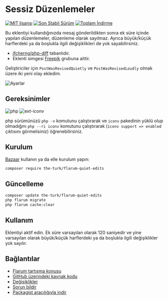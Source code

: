 # Sessiz Düzenlemeler

[![MIT lisansı](https://img.shields.io/badge/license-MIT-blue.svg)](https://github.com/the-turk/flarum-quiet-edits/blob/master/LICENSE) [![Son Stabil Sürüm](https://img.shields.io/packagist/v/the-turk/flarum-quiet-edits.svg)](https://packagist.org/packages/the-turk/flarum-quiet-edits) [![Toplam İndirme](https://img.shields.io/packagist/dt/the-turk/flarum-quiet-edits.svg)](https://packagist.org/packages/the-turk/flarum-quiet-edits)

Bu eklentiyi kullandığınızda mesaj gönderildikten sonra ek süre içinde yapılan düzenlemeler, düzenleme olarak sayılmaz. Ayrıca büyük/küçük harflerdeki ya da boşlukla ilgili değişiklikleri de yok sayabilirsiniz.

- [jfcherng/php-diff](https://github.com/jfcherng/php-diff) tabanlıdır.
- Eklenti simgesi [Freepik](https://www.flaticon.com/authors/freepik) grubuna aittir.

Geliştiriciler için `PostWasRevisedQuietly` ve `PostWasRevisedLoudly` olmak üzere iki yeni olay ekledim.

![Ayarlar](https://i.ibb.co/nsX8nrX/shsh.png)

## Gereksinimler

![php](https://img.shields.io/badge/php-%5E7.1.3-blue?style=flat-square) ![ext-iconv](https://img.shields.io/badge/ext-iconv-brightgreen?style=flat-square)

php sürümünüzü `php -v` komutunu çalıştırarak ve `iconv` pakedinin yüklü olup olmadığını `php --ri iconv` komutunu çalıştırarak (`iconv support => enabled` çıktısını görmelisiniz) öğrenebilirsiniz.

## Kurulum

[Bazaar](https://discuss.flarum.org/d/5151) kullanın ya da elle kurulum yapın:

```bash
composer require the-turk/flarum-quiet-edits
```

## Güncelleme

```bash
composer update the-turk/flarum-quiet-edits
php flarum migrate
php flarum cache:clear
```

## Kullanım

Eklentiyi aktif edin. Ek süre varsayılan olarak 120 saniyedir ve yine varsayılan olarak büyük/küçük harflerdeki ya da boşlukla ilgili değişiklikler yok sayılır.

## Bağlantılar

- [Flarum tartışma konusu](https://discuss.flarum.org/d/22916-quiet-edits)
- [GitHub üzerindeki kaynak kodu](https://github.com/the-turk/flarum-quiet-edits)
- [Değişiklikler](https://github.com/the-turk/flarum-quiet-edits/blob/master/CHANGELOG.md)
- [Sorun bildir](https://github.com/the-turk/flarum-quiet-edits/issues)
- [Packagist aracılığıyla indir](https://packagist.org/packages/the-turk/flarum-quiet-edits)